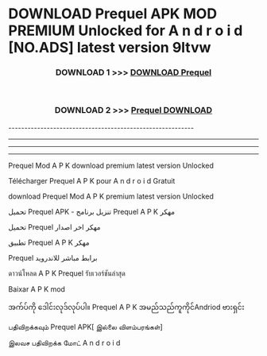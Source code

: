# DOWNLOAD Prequel  APK MOD PREMIUM Unlocked for A n d r o i d [NO.ADS] latest version 9ltvw 



<div align="center">

<h3>DOWNLOAD 1 >>> <a href="https://getmod2.web.app/?judul=Prequel ">DOWNLOAD Prequel </a></h3><br>

<h3>DOWNLOAD 2 >>> <a href="https://getmod2.web.app/?judul=Prequel ">Prequel  DOWNLOAD </a></h3>

</div>
----------------------------------------------------------

----------------------------------------------------------

----------------------------------------------------------

----------------------------------------------------------

Prequel  Mod A P K download premium latest version Unlocked

Télécharger Prequel  A P K pour A n d r o i d Gratuit

download Prequel  Mod A P K premium latest version Unlocked

تحميل Prequel  APK - تنزيل برنامج Prequel  A P K مهكر

تحميل Prequel  مهكر اخر اصدار

تطبيق Prequel  A P K مهكر

Prequel  برابط مباشر للاندرويد

ดาวน์โหลด A P K Prequel  รับเวอร์ชันล่าสุด

Baixar A P K mod

အက်ပ်ကို ဒေါင်းလုဒ်လုပ်ပါ။ Prequel  A P K အမည်သည်ကူကိုင်Andriod ဗားရှင်း

பதிவிறக்கவும் Prequel  APK[ இல்லை விளம்பரங்கள்] 
 
இலவச பதிவிறக்க மோட் A n d r o i d



